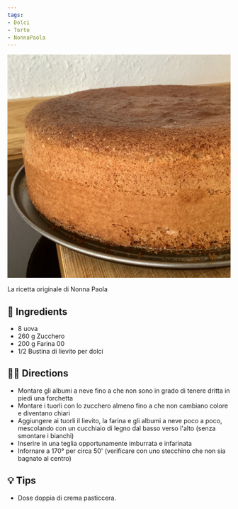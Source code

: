 ```yaml
---
tags:
- Dolci 
- Torte
- NonnaPaola
---
```


![](../images/pan-di-spagna.jpeg)

La ricetta originale di Nonna Paola

## 🧾 Ingredients

- 8 uova
- 260 g Zucchero
- 200 g Farina 00
- 1/2 Bustina di lievito per dolci

## 👩‍🍳 Directions

- Montare gli albumi a neve fino a che non sono in grado di tenere dritta in piedi una forchetta
- Montare i tuorli con lo zucchero almeno fino a che non cambiano colore e diventano chiari
- Aggiungere ai tuorli il lievito, la farina e gli albumi a neve poco a poco, mescolando con un cucchiaio di legno dal basso verso l'alto (senza smontare i bianchi)
- Inserire in una teglia opportunamente imburrata e infarinata
- Infornare a 170° per circa 50' (verificare con uno stecchino che non sia bagnato al centro)

## 💡 Tips

- Dose doppia di crema pasticcera.

